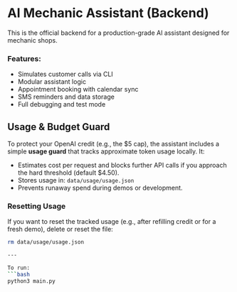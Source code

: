 # AI Mechanic Assistant (Backend)

This is the official backend for a production-grade AI assistant designed for mechanic shops.

### Features:
- Simulates customer calls via CLI
- Modular assistant logic
- Appointment booking with calendar sync
- SMS reminders and data storage
- Full debugging and test mode

## Usage & Budget Guard

To protect your OpenAI credit (e.g., the $5 cap), the assistant includes a simple **usage guard** that tracks approximate token usage locally. It:

- Estimates cost per request and blocks further API calls if you approach the hard threshold (default $4.50).  
- Stores usage in: `data/usage/usage.json`  
- Prevents runaway spend during demos or development.

### Resetting Usage

If you want to reset the tracked usage (e.g., after refilling credit or for a fresh demo), delete or reset the file:

```bash
rm data/usage/usage.json

---

To run:
```bash
python3 main.py
